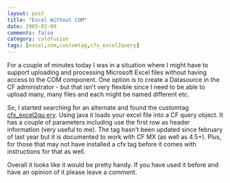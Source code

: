 ```yaml
---
layout: post
title: "Excel Without COM"
date: 2005-02-09
comments: false
category: coldfusion
tags: [excel,com,customtag,cfx_excel2query]
---
```

For a couple of minutes today I was in a situation where I might have to
support uploading and processing Microsoft Excel files without having access
to the COM component. One option is to create a Datasource in the CF
administrator - but that isn't very flexible since I need to be able to upload
many, many files and each might be named different etc.  

So, I started searching for an alternate and found the customtag [cfx_excel2qu
ery](http://www.emerle.net/programming/display.cfm/t/cfx_excel2query). Using
java it loads your excel file into a CF query object. It has a couple of
parameters including use the first row as header information (very useful to
me). The tag hasn't been updated since february of last year but it is
documented to work with CF MX (as well as 4.5+). Plus, for those that may not
have installed a cfx tag before it comes with instructions for that as well.  

Overall it looks like it would be pretty handy. If you have used it before and
have an opinion of it please leave a comment.  
